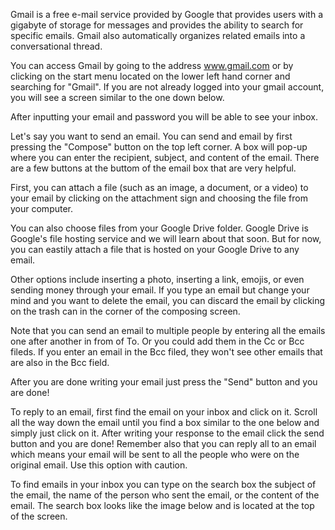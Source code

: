 Gmail is a free e-mail service provided by Google that provides users with a gigabyte of storage for messages and provides the ability to search for specific emails. Gmail also automatically organizes related emails into a conversational thread.

You can access Gmail by going to the address www.gmail.com or by clicking on the start menu located on the lower left hand corner and searching for "Gmail". If you are not already logged into your gmail account, you will see a screen similar to the one down below.

After inputting your email and password you will be able to see your inbox.

Let's say you want to send an email. You can send and email by first pressing the "Compose" button on the top left corner. A box will pop-up where you can enter the recipient, subject, and content of the email. There are a few buttons at the buttom of the email box that are very helpful. 

First, you can attach a file (such as an image, a document, or a video) to your email by clicking on the attachment sign and choosing the file from your computer.

You can also choose files from your Google Drive folder. Google Drive is Google's file hosting service and we will learn about that soon. But for now, you can eastily attach a file that is hosted on your Google Drive to any email.

Other options include inserting a photo, inserting a link, emojis, or even sending money through your email. If you type an email but change your mind and you want to delete the email, you can discard the email by clicking on the trash can in the corner of the composing screen.

Note that you can send an email to multiple people by entering all the emails one after another in from of To. Or you could add them in the Cc or Bcc fileds. If you enter an email in the Bcc filed, they won't see other emails that are also in the Bcc field.

After you are done writing your email just press the "Send" button and you are done!

To reply to an email, first find the email on your inbox and click on it. Scroll all the way down the email until you find a box similar to the one below and simply just click on it. After writing your response to the email click the send button and you are done! Remember also that you can reply all to an email which means your email will be sent to all the people who were on the original email. Use this option with caution.

To find emails in your inbox you can type on the search box the subject of the email, the name of the person who sent the email, or the content of the email. The search box looks like the image below and is located at the top of the screen.
